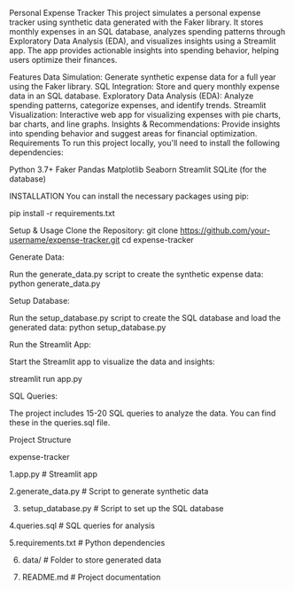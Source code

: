 Personal Expense Tracker
This project simulates a personal expense tracker using synthetic data generated with the Faker library. It stores monthly expenses in an SQL database, analyzes spending patterns through Exploratory Data Analysis (EDA), and visualizes insights using a Streamlit app. The app provides actionable insights into spending behavior, helping users optimize their finances.

Features
Data Simulation: Generate synthetic expense data for a full year using the Faker library.
SQL Integration: Store and query monthly expense data in an SQL database.
Exploratory Data Analysis (EDA): Analyze spending patterns, categorize expenses, and identify trends.
Streamlit Visualization: Interactive web app for visualizing expenses with pie charts, bar charts, and line graphs.
Insights & Recommendations: Provide insights into spending behavior and suggest areas for financial optimization.
Requirements
To run this project locally, you'll need to install the following dependencies:

Python 3.7+
Faker
Pandas
Matplotlib
Seaborn
Streamlit
SQLite (for the database)

INSTALLATION
You can install the necessary packages using pip:

pip install -r requirements.txt

Setup & Usage
Clone the Repository:
git clone https://github.com/your-username/expense-tracker.git
cd expense-tracker

Generate Data:

Run the generate_data.py script to create the synthetic expense data:
python generate_data.py

Setup Database:

Run the setup_database.py script to create the SQL database and load the generated data:
python setup_database.py

Run the Streamlit App:

Start the Streamlit app to visualize the data and insights:

streamlit run app.py

SQL Queries:

The project includes 15-20 SQL queries to analyze the data. You can find these in the queries.sql file.

Project Structure

expense-tracker

1.app.py  # Streamlit app

2.generate_data.py    # Script to generate synthetic data

3. setup_database.py   # Script to set up the SQL database
   
4.queries.sql         # SQL queries for analysis

5.requirements.txt    # Python dependencies

6. data/               # Folder to store generated data

7. README.md           # Project documentation

